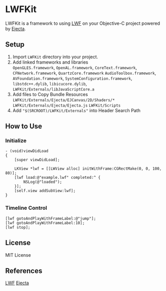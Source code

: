 # LWFKit

LWFKit is a framework to using [LWF](https://github.com/gree/lwf) on your Objective-C project powered by [Ejecta](https://github.com/phoboslab/Ejecta).

## Setup

  1. Import `LWFKit` directory into your project.
  2. Add linked frameworks and libraries   
    `OpenGLES.framework`, `OpenAL.framework`, `CoreText.framework`,
    `CFNetwork.framework`, `QuartzCore.framework` `AudioToolbox.framework`,
    `AVFoundation.framework`, `SystemConfiguration.framework`,
    `libstdc++.dylib`, `libicucore.dylib`, `LWFKit/Externals/libJavaScriptCore.a`
  3. Add files to Copy Bundle Resources  
    `LWFKit/Externals/Ejecta/EJCanvas/2D/Shaders/*`
    `LWFKit/Externals/Ejecta/Ejecta.js`
    `LWFKit/Scripts`
  4. Add `"$(SRCROOT)/LWFKit/Externals"` into Header Search Path

## How to Use

### Initialize 

```objc
- (void)viewDidLoad
{
    [super viewDidLoad];

    LKView *lwf = [[LWView alloc] initWithFrame:CGRectMake(0, 0, 100, 80)];
    [lwf load:@"example.lwf" completed:^ {
        NSLog(@"loaded");
    }];
    [self.view addSubView:lwf];
}
```

### Timeline Control

```objc
[lwf gotoAndPlayWithFrameLabel:@"jump"];
[lwf gotoAndPlayWithFrameLabel:10];
[lwf stop];
```

## License

MIT License

## References
  [LWF](http://gree.github.io/lwf/)
  [Ejecta](http://impactjs.com/ejecta)
